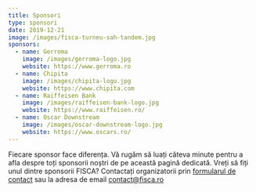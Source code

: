 ```yaml
---
title: Sponsori
type: sponsori
date: 2019-12-21
image: /images/fisca-turneu-sah-tandem.jpg
sponsors:
  - name: Gerroma
    image: /images/gerroma-logo.jpg
    website: https://www.gerroma.ro
  - name: Chipita
    image: /images/chipita-logo.jpg
    website: https://www.chipita.com
  - name: Raiffeisen Bank
    image: /images/raiffeisen-bank-logo.jpg
    website: https://www.raiffeisen.ro/
  - name: Oscar Downstream
    image: /images/oscar-downstream-logo.jpg
    website: https://www.oscars.ro/
---
```


Fiecare sponsor face diferența. Vă rugăm să luați câteva minute pentru a afla despre toți sponsorii noștri de pe această pagină dedicată. Vreți să fiți unul dintre sponsorii FISCA? Contactați organizatorii prin [formularul de contact](/contact) sau la adresa de email [contact@fisca.ro](mailto:contact@fisca.ro)
